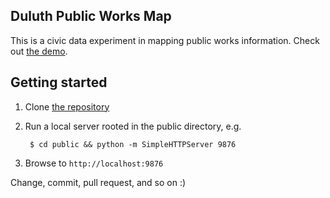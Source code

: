 ## Duluth Public Works Map

This is a civic data experiment in mapping public works information. Check out [the demo](http://stormy-reaches-6967.herokuapp.com/). 

## Getting started

1. Clone [the repository](http://github.com/tpwebpros/duluth-publicworks-map)
2. Run a local server rooted in the public directory, e.g.

        $ cd public && python -m SimpleHTTPServer 9876

3. Browse to `http://localhost:9876`

Change, commit, pull request, and so on :)
